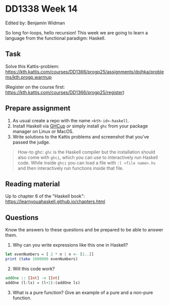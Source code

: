 # DD1338 Week 14
Edited by: Benjamin Widman

So long for-loops, hello recursion!
This week we are going to learn a language from the functional paradigm: Haskell.

## Task
Solve this Kattis-problem: https://kth.kattis.com/courses/DD1366/progp25/assignments/dojhka/problems/kth.progp.warmup

(Register on the course first: https://kth.kattis.com/courses/DD1366/progp25/register)

## Prepare assignment
1. As usual create a repo with the name `<kth-id>-haskell`.
2. Install Haskell via [GHCup](https://www.haskell.org/ghcup/) *or* simply install `ghc` from your package manager on Linux or MacOS.
3. Write solutions to the Kattis problems and screenshot that you've passed the judge.

> How-to ghc: `ghc` is the Haskell compiler but the installation should also come with `ghci`, which you can use to interactively run Haskell code. While inside `ghci` you can load a file with `:l <file name>.hs` and then interactively run functions inside that file.

## Reading material
Up to chapter 6 of the "Haskell book": https://learnyouahaskell.github.io/chapters.html

## Questions
Know the answers to these questions and be prepared to be able to answer them.

1. Why can you write expressions like this one in Haskell?
```haskell
let evenNumbers = [ 2 * n | n <- [1..]]
print (take 1000000 evenNumbers)
```

2. Will this code work?
```haskell
addOne :: [Int] -> [Int]
addOne (l:ls) = (l+1):(addOne ls)
```

3. What is a pure function? Give an example of a pure and a non-pure function.
